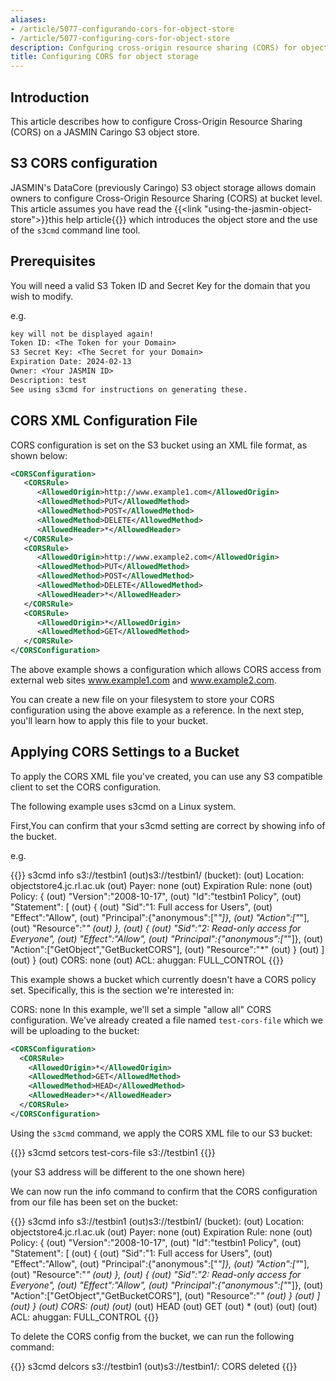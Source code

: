```yaml
---
aliases:
- /article/5077-configurando-cors-for-object-store
- /article/5077-configuring-cors-for-object-store
description: Confguring cross-origin resource sharing (CORS) for object storage.
title: Configuring CORS for object storage
---
```


## Introduction

This article describes how to configure Cross-Origin Resource Sharing (CORS) on a JASMIN Caringo S3 object store.

## S3 CORS configuration

JASMIN's DataCore (previously Caringo) S3 object storage allows domain owners to configure Cross-Origin Resource Sharing (CORS) at bucket level. This article assumes you have read the {{<link "using-the-jasmin-object-store">}}this help article{{</link>}} which introduces the object store and the use of the `s3cmd` command line tool.

## Prerequisites

You will need a valid S3 Token ID and Secret Key for the domain that you wish to modify.

e.g.

```txt
key will not be displayed again!
Token ID: <The Token for your Domain>
S3 Secret Key: <The Secret for your Domain>
Expiration Date: 2024-02-13
Owner: <Your JASMIN ID>
Description: test
See using s3cmd for instructions on generating these.
```

## CORS XML Configuration File

CORS configuration is set on the S3 bucket using an XML file format, as shown below:

```xml
<CORSConfiguration>
   <CORSRule>
      <AllowedOrigin>http://www.example1.com</AllowedOrigin>
      <AllowedMethod>PUT</AllowedMethod>
      <AllowedMethod>POST</AllowedMethod>
      <AllowedMethod>DELETE</AllowedMethod>
      <AllowedHeader>*</AllowedHeader>
   </CORSRule>
   <CORSRule>
      <AllowedOrigin>http://www.example2.com</AllowedOrigin>
      <AllowedMethod>PUT</AllowedMethod>
      <AllowedMethod>POST</AllowedMethod>
      <AllowedMethod>DELETE</AllowedMethod>
      <AllowedHeader>*</AllowedHeader>
   </CORSRule>
   <CORSRule>
      <AllowedOrigin>*</AllowedOrigin>
      <AllowedMethod>GET</AllowedMethod>
   </CORSRule>
</CORSConfiguration>
```

The above example shows a configuration which allows CORS access from external web sites www.example1.com and www.example2.com.

You can create a new file on your filesystem to store your CORS configuration using the above example as a reference. In the next step, you'll learn how to apply this file to your bucket.

## Applying CORS Settings to a Bucket

To apply the CORS XML file you've created, you can use any S3 compatible client to set the CORS configuration.

The following example uses s3cmd on a Linux system.

First,You can confirm that your s3cmd setting are correct by showing info of the bucket.

e.g.

{{<command>}}
s3cmd info s3://testbin1
(out)s3://testbin1/ (bucket):
(out)   Location:  objectstore4.jc.rl.ac.uk
(out)   Payer:     none
(out)   Expiration Rule: none
(out)   Policy:    {
(out)                "Version":"2008-10-17",
(out)                "Id":"testbin1 Policy",
(out)                "Statement": [
(out)                  {
(out)                    "Sid":"1: Full access for Users",
(out)                    "Effect":"Allow",
(out)                    "Principal":{"anonymous":["*"]},
(out)                    "Action":["*"],
(out)                    "Resource":"*"
(out)                  },
(out)                  {
(out)                    "Sid":"2: Read-only access for Everyone",
(out)                    "Effect":"Allow",
(out)                    "Principal":{"anonymous":["*"]},
(out)                    "Action":["GetObject","GetBucketCORS"],
(out)                    "Resource":"*"
(out)                  }
(out)                ]
(out)              }
(out)   CORS:      none
(out)   ACL:       ahuggan: FULL_CONTROL
{{</command>}}

This example shows a bucket which currently doesn't have a CORS policy set. Specifically, this is the section we're interested in:

   CORS:      none
In this example, we'll set a simple "allow all" CORS configuration. We've already created a file named `test-cors-file` which we will be uploading to the bucket:

```xml
<CORSConfiguration>
  <CORSRule>
    <AllowedOrigin>*</AllowedOrigin>
    <AllowedMethod>GET</AllowedMethod>
    <AllowedMethod>HEAD</AllowedMethod>
    <AllowedHeader>*</AllowedHeader>
  </CORSRule>
</CORSConfiguration>
```

Using the `s3cmd` command, we apply the CORS XML file to our S3 bucket:

{{<command>}}
s3cmd setcors test-cors-file s3://testbin1
{{</command>}}

(your S3 address will be different to the one shown here)

We can now run the info command to confirm that the CORS configuration from our file has been set on the bucket:

{{<command>}}
s3cmd info s3://testbin1
(out)s3://testbin1/ (bucket):
(out)   Location:  objectstore4.jc.rl.ac.uk
(out)   Payer:     none
(out)   Expiration Rule: none
(out)   Policy:    {
(out)                "Version":"2008-10-17",
(out)                "Id":"testbin1 Policy",
(out)                "Statement": [
(out)                  {
(out)                    "Sid":"1: Full access for Users",
(out)                    "Effect":"Allow",
(out)                    "Principal":{"anonymous":["*"]},
(out)                    "Action":["*"],
(out)                    "Resource":"*"
(out)                  },
(out)                  {
(out)                    "Sid":"2: Read-only access for Everyone",
(out)                    "Effect":"Allow",
(out)                    "Principal":{"anonymous":["*"]},
(out)                    "Action":["GetObject","GetBucketCORS"],
(out)                    "Resource":"*"
(out)                  }
(out)                ]
(out)              }
(out)   CORS:      <CORSConfiguration>
(out)                <CORSRule>
(out)                  <AllowedOrigin>*</AllowedOrigin>
(out)                  <AllowedMethod>HEAD</AllowedMethod>
(out)                  <AllowedMethod>GET</AllowedMethod>
(out)                  <AllowedHeader>*</AllowedHeader>
(out)                </CORSRule>
(out)              </CORSConfiguration>
(out)   ACL:       ahuggan: FULL_CONTROL
{{</command>}}

To delete the CORS config from the bucket, we can run the following command:

{{<command>}}
s3cmd delcors s3://testbin1
(out)s3://testbin1/: CORS deleted
{{</command>}}
